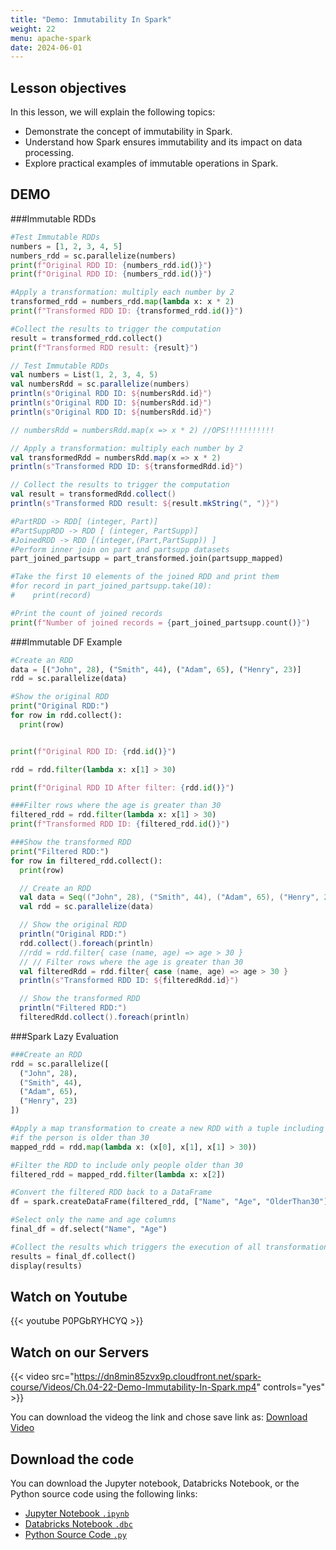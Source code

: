 ```yaml
---
title: "Demo: Immutability In Spark"
weight: 22
menu: apache-spark
date: 2024-06-01
---
```


## Lesson objectives

In this lesson, we will explain the following topics:
- Demonstrate the concept of immutability in Spark.
- Understand how Spark ensures immutability and its impact on data processing.
- Explore practical examples of immutable operations in Spark.

## DEMO
###Immutable RDDs

```python
#Test Immutable RDDs
numbers = [1, 2, 3, 4, 5]
numbers_rdd = sc.parallelize(numbers)
print(f"Original RDD ID: {numbers_rdd.id()}")
print(f"Original RDD ID: {numbers_rdd.id()}")

#Apply a transformation: multiply each number by 2
transformed_rdd = numbers_rdd.map(lambda x: x * 2)
print(f"Transformed RDD ID: {transformed_rdd.id()}")

#Collect the results to trigger the computation
result = transformed_rdd.collect()
print(f"Transformed RDD result: {result}")

```

```scala
// Test Immutable RDDs
val numbers = List(1, 2, 3, 4, 5)
val numbersRdd = sc.parallelize(numbers)
println(s"Original RDD ID: ${numbersRdd.id}")
println(s"Original RDD ID: ${numbersRdd.id}")
println(s"Original RDD ID: ${numbersRdd.id}")


```

```scala
// numbersRdd = numbersRdd.map(x => x * 2) //OPS!!!!!!!!!!!

// Apply a transformation: multiply each number by 2
val transformedRdd = numbersRdd.map(x => x * 2)
println(s"Transformed RDD ID: ${transformedRdd.id}")

// Collect the results to trigger the computation
val result = transformedRdd.collect()
println(s"Transformed RDD result: ${result.mkString(", ")}")
```

```python
#PartRDD -> RDD[ (integer, Part)]
#PartSuppRDD -> RDD [ (integer, PartSupp)]
#JoinedRDD -> RDD [(integer,(Part,PartSupp)) ]
#Perform inner join on part and partsupp datasets
part_joined_partsupp = part_transformed.join(partsupp_mapped)

#Take the first 10 elements of the joined RDD and print them
#for record in part_joined_partsupp.take(10):
#    print(record)

#Print the count of joined records
print(f"Number of joined records = {part_joined_partsupp.count()}")
```

###Immutable DF Example

```python
#Create an RDD
data = [("John", 28), ("Smith", 44), ("Adam", 65), ("Henry", 23)]
rdd = sc.parallelize(data)

#Show the original RDD
print("Original RDD:")
for row in rdd.collect():
  print(row)

```

```python

print(f"Original RDD ID: {rdd.id()}")

rdd = rdd.filter(lambda x: x[1] > 30)

print(f"Original RDD ID After filter: {rdd.id()}")

###Filter rows where the age is greater than 30
filtered_rdd = rdd.filter(lambda x: x[1] > 30)
print(f"Transformed RDD ID: {filtered_rdd.id()}")

###Show the transformed RDD
print("Filtered RDD:")
for row in filtered_rdd.collect():
  print(row)
```

```scala
  // Create an RDD
  val data = Seq(("John", 28), ("Smith", 44), ("Adam", 65), ("Henry", 23))
  val rdd = sc.parallelize(data)

  // Show the original RDD
  println("Original RDD:")
  rdd.collect().foreach(println)
  //rdd = rdd.filter{ case (name, age) => age > 30 }
  // // Filter rows where the age is greater than 30
  val filteredRdd = rdd.filter{ case (name, age) => age > 30 }
  println(s"Transformed RDD ID: ${filteredRdd.id}")

  // Show the transformed RDD
  println("Filtered RDD:")
  filteredRdd.collect().foreach(println)
```

###Spark Lazy Evaluation 

```python
###Create an RDD
rdd = sc.parallelize([
  ("John", 28),
  ("Smith", 44),
  ("Adam", 65),
  ("Henry", 23)
])

#Apply a map transformation to create a new RDD with a tuple including the name and a boolean flag
#if the person is older than 30
mapped_rdd = rdd.map(lambda x: (x[0], x[1], x[1] > 30))

#Filter the RDD to include only people older than 30
filtered_rdd = mapped_rdd.filter(lambda x: x[2])

#Convert the filtered RDD back to a DataFrame
df = spark.createDataFrame(filtered_rdd, ["Name", "Age", "OlderThan30"])

#Select only the name and age columns
final_df = df.select("Name", "Age")

#Collect the results which triggers the execution of all transformations
results = final_df.collect()
display(results)

```


## Watch on Youtube

{{< youtube P0PGbRYHCYQ >}}

## Watch on our Servers

{{< video src="https://dn8min85zvx9p.cloudfront.net/spark-course/Videos/Ch.04-22-Demo-Immutability-In-Spark.mp4" controls="yes" >}}

You can download the videog the link and chose save link as: [Download Video](https://dn8min85zvx9p.cloudfront.net/spark-course/Videos/Ch.04-22-Demo-Immutability-In-Spark.mp4)


## Download the code

You can download the Jupyter notebook, Databricks Notebook, or the Python source code using the following links:

- [Jupyter Notebook `.ipynb`](https://dn8min85zvx9p.cloudfront.net/spark-course/Code/22-spark-immutability/22-spark-immutablility-example.ipynb)
- [Databricks Notebook `.dbc`](https://dn8min85zvx9p.cloudfront.net/spark-course/Code/22-spark-immutability/22-spark-immutablility-example.dbc)
- [Python Source Code `.py`](https://dn8min85zvx9p.cloudfront.net/spark-course/Code/22-spark-immutability/22-spark-immutablility-example.py)
